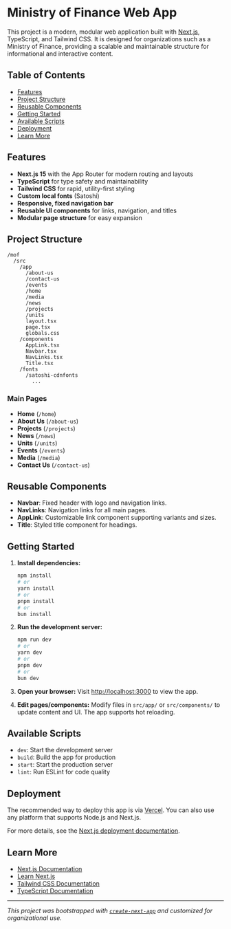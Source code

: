 # Ministry of Finance Web App

This project is a modern, modular web application built with [Next.js](https://nextjs.org), TypeScript, and Tailwind CSS. It is designed for organizations such as a Ministry of Finance, providing a scalable and maintainable structure for informational and interactive content.

## Table of Contents
- [Features](#features)
- [Project Structure](#project-structure)
- [Reusable Components](#reusable-components)
- [Getting Started](#getting-started)
- [Available Scripts](#available-scripts)
- [Deployment](#deployment)
- [Learn More](#learn-more)

## Features
- **Next.js 15** with the App Router for modern routing and layouts
- **TypeScript** for type safety and maintainability
- **Tailwind CSS** for rapid, utility-first styling
- **Custom local fonts** (Satoshi)
- **Responsive, fixed navigation bar**
- **Reusable UI components** for links, navigation, and titles
- **Modular page structure** for easy expansion

## Project Structure
```
/mof
  /src
    /app
      /about-us
      /contact-us
      /events
      /home
      /media
      /news
      /projects
      /units
      layout.tsx
      page.tsx
      globals.css
    /components
      AppLink.tsx
      Navbar.tsx
      NavLinks.tsx
      Title.tsx
    /fonts
      /satoshi-cdnfonts
        ...
```

### Main Pages
- **Home** (`/home`)
- **About Us** (`/about-us`)
- **Projects** (`/projects`)
- **News** (`/news`)
- **Units** (`/units`)
- **Events** (`/events`)
- **Media** (`/media`)
- **Contact Us** (`/contact-us`)

## Reusable Components
- **Navbar**: Fixed header with logo and navigation links.
- **NavLinks**: Navigation links for all main pages.
- **AppLink**: Customizable link component supporting variants and sizes.
- **Title**: Styled title component for headings.

## Getting Started

1. **Install dependencies:**
   ```bash
   npm install
   # or
   yarn install
   # or
   pnpm install
   # or
   bun install
   ```

2. **Run the development server:**
   ```bash
   npm run dev
   # or
   yarn dev
   # or
   pnpm dev
   # or
   bun dev
   ```

3. **Open your browser:**
   Visit [http://localhost:3000](http://localhost:3000) to view the app.

4. **Edit pages/components:**
   Modify files in `src/app/` or `src/components/` to update content and UI. The app supports hot reloading.

## Available Scripts
- `dev`: Start the development server
- `build`: Build the app for production
- `start`: Start the production server
- `lint`: Run ESLint for code quality

## Deployment
The recommended way to deploy this app is via [Vercel](https://vercel.com/). You can also use any platform that supports Node.js and Next.js.

For more details, see the [Next.js deployment documentation](https://nextjs.org/docs/app/building-your-application/deploying).

## Learn More
- [Next.js Documentation](https://nextjs.org/docs)
- [Learn Next.js](https://nextjs.org/learn)
- [Tailwind CSS Documentation](https://tailwindcss.com/docs)
- [TypeScript Documentation](https://www.typescriptlang.org/docs/)

---

_This project was bootstrapped with [`create-next-app`](https://nextjs.org/docs/app/api-reference/cli/create-next-app) and customized for organizational use._
